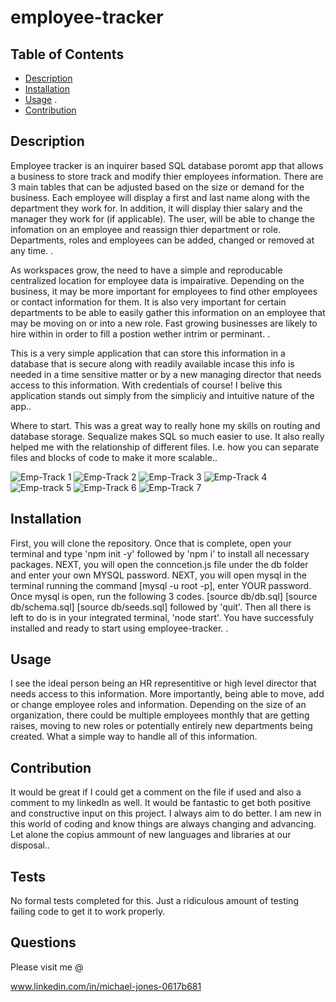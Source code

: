 # employee-tracker

## Table of Contents

  * [Description](#description)
  * [Installation](#installation)
  * [Usage](#usage)
  .
  * [Contribution](#contribution)


 ## Description 

  Employee tracker is an inquirer based SQL database poromt app that allows a business to store track and modify thier employees information. There are 3 main tables that can be adjusted based on the size or demand for the business. Each employee will display a first and last name along with the department they work for. In addition, it will display thier salary and the manager they work for (if applicable). The user, will be able to change the infomation on an employee and reassign thier department or role. Departments, roles and employees can be added, changed or removed at any time. .

  As workspaces grow, the need to have a simple and reproducable centralized location for employee data is impairative. Depending on the business, it may be more important for employees to find other employees or contact information for them. It is also very important for certain departments to be able to easily gather this information on an employee that may be moving on or into a new role. Fast growing businesses are likely to hire within in order to fill a postion wether intrim or perminant. .

  This is a very simple application that can store this information in a database that is secure along with readily available incase this info is needed in a time sensitive matter or by a new managing director that needs access to this information. With credentials of course!  I belive this application stands out simply from the simpliciy and intuitive nature of the app..

  Where to start. This was a great way to really hone my skills on routing and database storage. Sequalize  makes SQL so much easier to use.  It also really helped me with the relationship of different files. I.e. how you can separate files and blocks of code to make it more scalable..
  
  ![Emp-Track 1](https://user-images.githubusercontent.com/97492542/181431070-7fa35093-15b7-42bf-97d5-ef8d86bb7c8b.png)
![Emp-Track 2](https://user-images.githubusercontent.com/97492542/181431072-d224616b-1048-4085-a1f1-4c74a97fb75f.png)
![Emp-Track 3](https://user-images.githubusercontent.com/97492542/181431074-afbeb326-eba8-4e07-8b7e-5ed514ac53f8.png)
![Emp-Track 4](https://user-images.githubusercontent.com/97492542/181431076-2a2b8d4b-6d61-49b4-a61d-aedfe7ce4ddd.png)
![Emp-track 5](https://user-images.githubusercontent.com/97492542/181431078-373db141-bb33-4c4b-baa0-78d6c2bfe77e.png)
![Emp-Track 6](https://user-images.githubusercontent.com/97492542/181431079-ed8a12b8-260f-426f-b824-6b68a5e72b58.png)
![Emp-Track 7](https://user-images.githubusercontent.com/97492542/181431080-5c266eb5-4875-4d59-874d-6a147b1de16c.png)

  ## Installation
  First, you will clone the repository. Once that is complete, open your terminal and type 'npm init -y' followed by 'npm i' to install all necessary packages. NEXT, you will open the conncetion.js file under the db folder and enter your own MYSQL password. NEXT, you will open mysql in the terminal running the command [mysql -u root -p], enter YOUR password. Once mysql is open, run the following 3 codes. [source db/db.sql] [source db/schema.sql] [source db/seeds.sql] followed by 'quit'. Then all there is left to do is in your integrated terminal, 'node start'. You have successfuly installed and ready to start using employee-tracker. .

  ## Usage

  I see the ideal person being an HR representitive or high level director that needs access to this information. More importantly, being able to move, add or change employee roles and information. Depending on the size of an organization, there could be multiple employees monthly that are getting raises, moving to new roles or potentially entirely new departments being created. What a simple way to handle all of this information.

  ## Contribution

  It would be great if I could get a comment on the file if used and also a comment to my linkedIn as well. It would be fantastic to get both positive and constructive input on this project. I always aim to do better. I am new in this world of coding and know things are always changing and advancing. Let alone the copius ammount of new languages and libraries at our disposal..

  ## Tests

  No formal tests completed for this. Just a ridiculous amount of testing failing code to get it to work properly. 

  ## Questions

  Please visit me @
  
  <a href= "url"> www.linkedin.com/in/michael-jones-0617b681</a>

  
